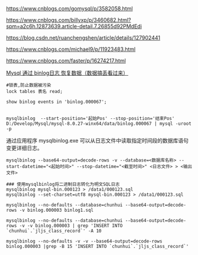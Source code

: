https://www.cnblogs.com/gomysql/p/3582058.html

https://www.cnblogs.com/billyxp/p/3460682.html?spm=a2c6h.12873639.article-detail.7.26855d92PMdEdi



https://blog.csdn.net/ruanchengshen/article/details/127902441

https://www.cnblogs.com/michael9/p/11923483.html

https://www.cnblogs.com/faster/p/16274217.html



[Mysql 通过 binlog日志 恢复数据（数据搞丢看过来）](https://blog.csdn.net/Jokers_lin/article/details/126449539)

```
#锁表,防止数据被污染
lock tables 表名 read;

show binlog events in 'binlog.000067';


mysqlbinlog  --start-position='起始Pos' --stop-position='结束Pos' D:/Develop/Mysql/mysql-8.0.27-winx64/data/binlog.000067 | mysql -uroot -p

```

通过应用程序 mysqlbinlog.exe 可以从日志文件中读取指定时间段的数据库语句变更详细日志。

```
mysqlbinlog --base64-output=decode-rows -v --database=<数据库名称> --start-datetime="<起始时间>" --stop-datetime="<截至时间>" <日志文件> > <输出文件>
```

```
### 使用mysqlbinlog将二进制日志转化为明文SQL日志
mysqlbinlog mysql-bin.000123 > /data1/000123.sql
mysqlbinlog --set-charset=utf8 mysql-bin.000123 > /data1/000123.sql
```

```
mysqlbinlog --no-defaults --database=chunhui --base64-output=decode-rows -v binlog.000003 binlog1.sql
```

```shell
mysqlbinlog --no-defaults --database=chunhui --base64-output=decode-rows -v -v binlog.000003 | grep 'INSERT INTO `chunhui`.`jljs_class_record`' -A 10
```

```
mysqlbinlog --no-defaults -v -v --base64-output=decode-rows binlog.000003 |grep -B 15 'INSERT INTO `chunhui`.`jljs_class_record`'
```

